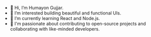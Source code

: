 - 👋 Hi, I’m Humayon Gujjar.
- 👀 I’m interested building beautiful and functional UIs.
- 🌱 I’m currently learning React and Node.js.
- 💞️ I'm passionate about contributing to open-source projects and collaborating with like-minded developers.


<!---
humayongujjar/humayongujjar is a ✨ special ✨ repository because its `README.md` (this file) appears on your GitHub profile.
You can click the Preview link to take a look at your changes.
--->
